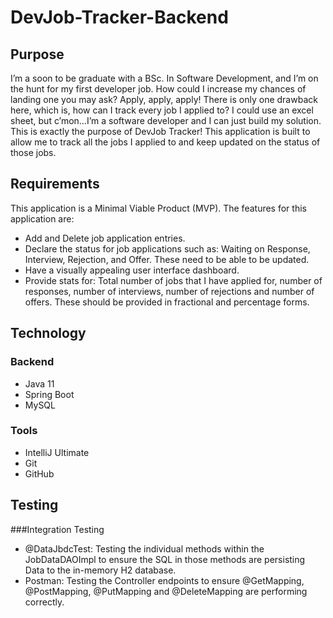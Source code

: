 # DevJob-Tracker-Backend

## Purpose
I’m a soon to be graduate with a BSc. In Software Development, and I’m on the hunt for my first developer job. How could I increase my chances of landing one you may ask? Apply, apply, apply! There is only one drawback here, which is, how can I track every job I applied to? I could use an excel sheet, but c’mon…I’m a software developer and I can just build my solution. This is exactly the purpose of DevJob Tracker! This application is built to allow me to track all the jobs I applied to and keep updated on the status of those jobs.

## Requirements

This application is a Minimal Viable Product (MVP). The features for this application are:
* Add and Delete job application entries.
* Declare the status for job applications such as: Waiting on Response, Interview, Rejection, and Offer. These need to be able to be updated.
* Have a visually appealing user interface dashboard.
* Provide stats for: Total number of jobs that I have applied for, number of responses, number of interviews, number of rejections and number of offers. These should be provided in fractional and percentage forms.

## Technology

### Backend

* Java 11
* Spring Boot
* MySQL

### Tools

* IntelliJ Ultimate
* Git
* GitHub

## Testing

###Integration Testing

* @DataJbdcTest: Testing the individual methods within the JobDataDAOImpl to ensure the SQL in those methods are persisting Data to the in-memory H2 database.
* Postman: Testing the Controller endpoints to ensure @GetMapping, @PostMapping, @PutMapping and @DeleteMapping are performing correctly.
